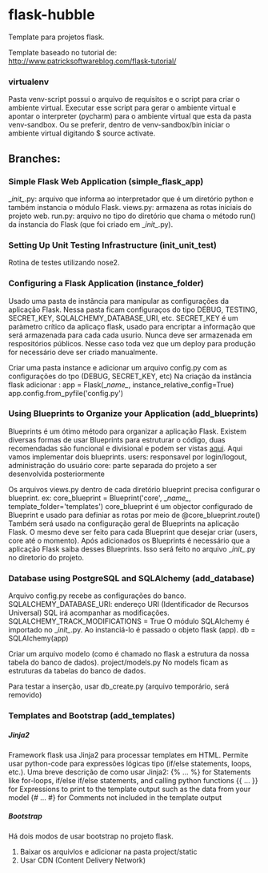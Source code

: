 # flask-hubble

Template para projetos flask.

Template baseado no tutorial de: http://www.patricksoftwareblog.com/flask-tutorial/

### virtualenv
Pasta venv-script possui o arquivo de requisitos e o script para criar o ambiente virtual.
Executar esse script para gerar o ambiente virtual e apontar o interpreter (pycharm) para o ambiente virtual que
esta da pasta venv-sandbox. Ou se preferir, dentro de venv-sandbox/bin iniciar o ambiente virtual digitando $ source activate.

## Branches:

### Simple Flask Web Application (simple_flask_app)
\__init\__.py: arquivo que informa ao interpretador que é um diretório python e também instancia o módulo Flask.
views.py: armazena as rotas iniciais do projeto web.
run.py: arquivo no tipo do diretório que chama o método run() da instancia do Flask (que foi criado em \__init\__.py).

### Setting Up Unit Testing Infrastructure (init_unit_test)
Rotina de testes utilizando nose2.

### Configuring a Flask Application (instance_folder)
Usado uma pasta de instãncia para manipular as configurações da aplicação Flask.
Nessa pasta ficam configuraços do tipo DEBUG, TESTING, SECRET_KEY, SQLALCHEMY_DATABASE_URI, etc.
SECRET_KEY é um paràmetro crítico da aplicaço flask,  usado para encriptar a informação que será 
armazenada para cada cada usurio. Nunca deve ser armazenada em respositórios públicos.
Nesse caso toda vez que um deploy para produção for necessário deve ser criado manualmente.

Criar uma pasta instance e adicionar um arquivo  config.py com as configurações do tpo (DEBUG, SECRET_KEY, etc)
Na criação da instância flask adicionar :
app = Flask(\__name\__, instance_relative_config=True)
app.config.from_pyfile('config.py')


### Using Blueprints to Organize your Application (add_blueprints)
Blueprints é um ótimo método para organizar a aplicação Flask. Existem diversas formas de usar Blueprints para
estruturar o código, duas recomendadas são funcional e divisional e podem ser vistas [aqui](http://exploreflask.readthedocs.io/en/latest/blueprints.html#where-do-you-put-them).
Aqui vamos implementar dois blueprints.
users: responsavel por login/logout, administração do usuário
core: parte separada do projeto a ser desenvolvida posteriormente

Os arquivos views.py dentro de cada diretório blueprint precisa configurar o blueprint.
ex: core_blueprint = Blueprint('core', \__name\__, template_folder='templates')
core_blueprint é um objector configurado de Blueprint e usado para definiar as rotas por meio de @core_blueprint.route()
Também será usado na configuração geral de Blueprints na aplicação Flask.
O mesmo deve ser feito para cada Blueprint que desejar criar (users, core até o momento).
Após adicionados os Blueprints é necessário que a aplicação Flask saiba desses Blueprints. Isso será feito
no arquivo \__init\__.py no diretorio do projeto.

### Database using PostgreSQL and SQLAlchemy (add_database)
Arquivo config.py recebe as configurações do banco.
SQLALCHEMY_DATABASE_URI: endereço URI (Identificador de Recursos Universal)
SQL irá acompanhar as modificações.
SQLALCHEMY_TRACK_MODIFICATIONS = True
O módulo SQLAlchemy é importado no \__init\__.py. Ao instanciá-lo é passado o objeto flask (app).
db = SQLAlchemy(app)

Criar um arquivo modelo (como é chamado no flask a estrutura da nossa tabela do banco de dados).
project/models.py
No models ficam as estruturas da tabelas do banco de dados.

Para testar a inserção, usar db_create.py (arquivo temporário, será removido)

### Templates and Bootstrap (add_templates)

##### Jinja2
Framework flask usa Jinja2 para processar templates em HTML. Permite usar python-code para expressões lógicas tipo
(if/else statements, loops, etc.).
Uma breve descrição de como usar Jinja2:
{% … %} for Statements like for-loops, if/else if/else statements, and calling python functions
{{ … }} for Expressions to print to the template output such as the data from your model
{# … #} for Comments not included in the template output

##### Bootstrap
Há dois modos de usar bootstrap no projeto flask.
1. Baixar os arquivlos e adicionar na pasta project/static
2. Usar CDN (Content Delivery Network)





